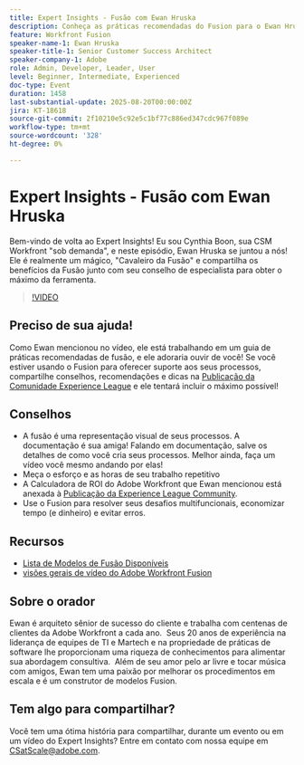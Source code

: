 ```yaml
---
title: Expert Insights - Fusão com Ewan Hruska
description: Conheça as práticas recomendadas do Fusion para o Ewan Hruska. Descubra como documentar, otimizar e dimensionar workflows com o Adobe Workfront Fusion para obter eficiência.
feature: Workfront Fusion
speaker-name-1: Ewan Hruska
speaker-title-1: Senior Customer Success Architect
speaker-company-1: Adobe
role: Admin, Developer, Leader, User
level: Beginner, Intermediate, Experienced
doc-type: Event
duration: 1458
last-substantial-update: 2025-08-20T00:00:00Z
jira: KT-18618
source-git-commit: 2f10210e5c92e5c1bf77c886ed347cdc967f089e
workflow-type: tm+mt
source-wordcount: '328'
ht-degree: 0%

---
```



# Expert Insights - Fusão com Ewan Hruska

Bem-vindo de volta ao Expert Insights!  Eu sou Cynthia Boon, sua CSM Workfront &quot;sob demanda&quot;, e neste episódio, Ewan Hruska se juntou a nós! Ele é realmente um mágico, &quot;Cavaleiro da Fusão&quot; e compartilha os benefícios da Fusão junto com seu conselho de especialista para obter o máximo da ferramenta.

>[!VIDEO](https://video.tv.adobe.com/v/3469896/?learn=on&enablevpops)

## Preciso de sua ajuda!

Como Ewan mencionou no vídeo, ele está trabalhando em um guia de práticas recomendadas de fusão, e ele adoraria ouvir de você!  Se você estiver usando o Fusion para oferecer suporte aos seus processos, compartilhe conselhos, recomendações e dicas na [Publicação da Comunidade Experience League](https://experienceleaguecommunities.adobe.com/t5/workfront-discussions/video-february-2024-workfront-expert-insights-fusion-with-ewan/td-p/657114) e ele tentará incluir o máximo possível!

## Conselhos

* A fusão é uma representação visual de seus processos. A documentação é sua amiga! Falando em documentação, salve os detalhes de como você cria seus processos.  Melhor ainda, faça um vídeo você mesmo andando por elas!
* Meça o esforço e as horas de seu trabalho repetitivo
* A Calculadora de ROI do Adobe Workfront que Ewan mencionou está anexada à [Publicação da Experience League Community](https://experienceleaguecommunities.adobe.com/t5/workfront-discussions/video-february-2024-workfront-expert-insights-fusion-with-ewan/td-p/657114).
* Use o Fusion para resolver seus desafios multifuncionais, economizar tempo (e dinheiro) e evitar erros.

## Recursos

* [Lista de Modelos de Fusão Disponíveis](https://experienceleague.adobe.com/docs/workfront/using/adobe-workfront-fusion/scenarios-in-fusion/fusion-scenario-templates/currently-available-fusion-templates.html?lang=en)
* [visões gerais de vídeo do Adobe Workfront Fusion](https://experienceleague.adobe.com/docs/workfront/using/adobe-workfront-fusion/get-started-with-workfront-fusion/fusion-basics-videos.html?lang=en)

## Sobre o orador

Ewan é arquiteto sênior de sucesso do cliente e trabalha com centenas de clientes da Adobe Workfront a cada ano.  Seus 20 anos de experiência na liderança de equipes de TI e Martech e na propriedade de práticas de software lhe proporcionam uma riqueza de conhecimentos para alimentar sua abordagem consultiva.  Além de seu amor pelo ar livre e tocar música com amigos, Ewan tem uma paixão por melhorar os procedimentos em escala e é um construtor de modelos Fusion.

## Tem algo para compartilhar?

Você tem uma ótima história para compartilhar, durante um evento ou em um vídeo do Expert Insights? Entre em contato com nossa equipe em [CSatScale@adobe.com](mailto:CSatScale@adobe.com).
